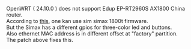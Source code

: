 OpenWRT ( 24.10.0 ) does not support Edup EP-RT2960S AX1800 China router.  
According to [this](https://openwrt.org/toh/sim/simax1800t), one kan use
sim simax 1800t firmware.  
But the Simax has a different gpios for three-color led and buttons.  
Also ethernet MAC address is in different offset at "factory" partition.  
The patch above fixes this.  
